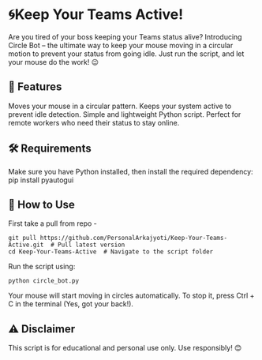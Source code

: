 # 🌀Keep Your Teams Active!
Are you tired of your boss keeping your Teams status alive?
Introducing Circle Bot – the ultimate way to keep your mouse moving in a circular motion to prevent your status from going idle. Just run the script, and let your mouse do the work! 😉

## 🚀 Features
  Moves your mouse in a circular pattern.
  Keeps your system active to prevent idle detection.
  Simple and lightweight Python script.
  Perfect for remote workers who need their status to stay online.

## 🛠 Requirements

Make sure you have Python installed, then install the required dependency:
  pip install pyautogui

## 🔧 How to Use

  First take a pull from repo - 
  
    git pull https://github.com/PersonalArkajyoti/Keep-Your-Teams-Active.git  # Pull latest version
    cd Keep-Your-Teams-Active  # Navigate to the script folder
    
  Run the script using:
  
    python circle_bot.py
    
  Your mouse will start moving in circles automatically.
  To stop it, press Ctrl + C in the terminal (Yes, got your back!).


## ⚠️ Disclaimer
This script is for educational and personal use only. Use responsibly! 😊

